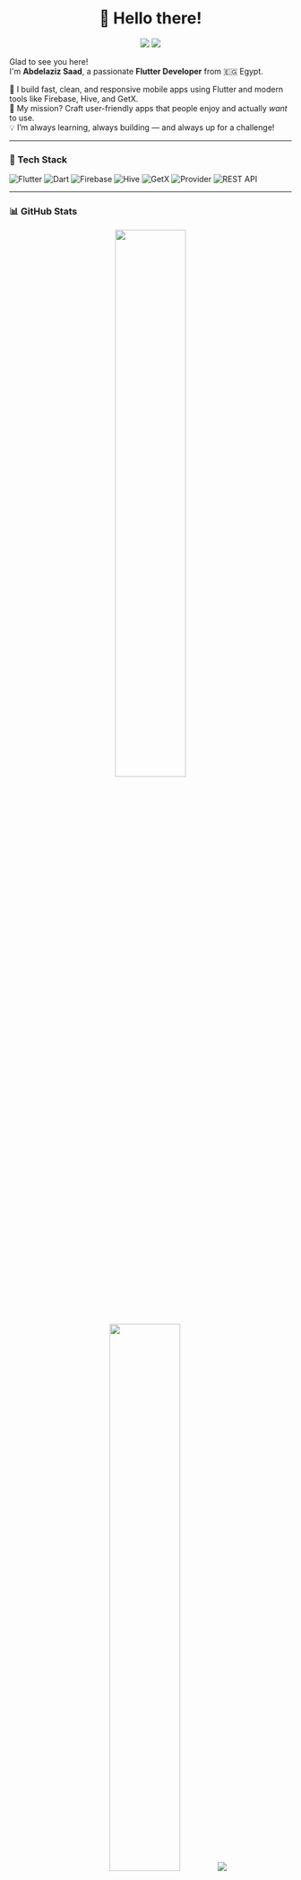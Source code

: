 <h1 align='center'>👋 Hello there!</h1>

<p align='center'>
  <a href="#"><img src="https://visitorbadge.io/status?path=abdelazizsaad%2Fabdelazizsaad" /></a>
  <a href="https://github.com/abdelazizsaad"><img src="https://img.shields.io/github/followers/abdelazizsaad?style=social" /></a>
</p>

Glad to see you here!  
I'm **Abdelaziz Saad**, a passionate **Flutter Developer** from 🇪🇬 Egypt.

🚀 I build fast, clean, and responsive mobile apps using Flutter and modern tools like Firebase, Hive, and GetX.  
🎯 My mission? Craft user-friendly apps that people enjoy and actually *want* to use.  
💡 I’m always learning, always building — and always up for a challenge!

---

### 🧰 Tech Stack

![Flutter](https://img.shields.io/badge/Flutter-02569B?logo=flutter&logoColor=white)
![Dart](https://img.shields.io/badge/Dart-0175C2?logo=dart&logoColor=white)
![Firebase](https://img.shields.io/badge/Firebase-FFCA28?logo=firebase&logoColor=white)
![Hive](https://img.shields.io/badge/Hive-FBC02D?logo=hive&logoColor=white)
![GetX](https://img.shields.io/badge/GetX-000000?logo=flutter&logoColor=white)
![Provider](https://img.shields.io/badge/Provider-0A0A0A?logo=flutter&logoColor=white)
![REST API](https://img.shields.io/badge/REST-API-blue)

---

### 📊 GitHub Stats

<p align="center">
  <img height="50%" width="auto" src="https://github-readme-stats.vercel.app/api?username=abdelazizsaad&show_icons=true&count_private=true&theme=darcula&hide_border=true&hide=issues&bg_color=00000000" />
  <img height="50%" width="auto" src="https://github-readme-stats.vercel.app/api/top-langs/?username=abdelazizsaad&layout=compact&hide_border=true&theme=darcula&bg_color=00000000&langs_count=6&hide=css,php" />
  <img src="https://github-readme-streak-stats.herokuapp.com?user=abdelazizsaad&theme=darcula&hide_border=true&background=FFFFFF00" />
</p>

---

### 📫 Let's Connect

- 💼 [LinkedIn](https://www.linkedin.com/in/zezo-saad-22aa511b3/)
- 💻 [GitHub](https://github.com/abdelazizsaad)
- ☕ Coming soon: [Buy Me a Coffee]()

---

**Let’s build the next big thing together! 🚀**

